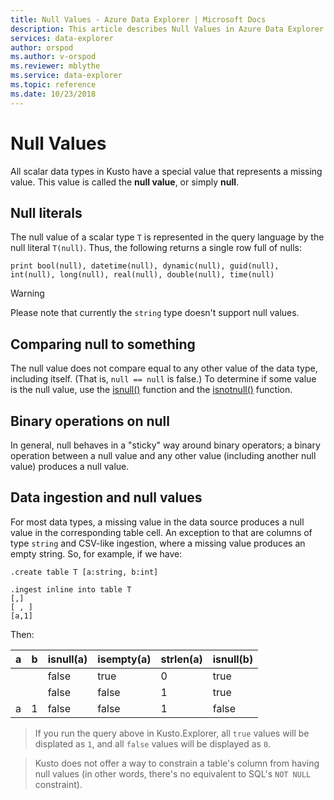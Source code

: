 ```yaml
---
title: Null Values - Azure Data Explorer | Microsoft Docs
description: This article describes Null Values in Azure Data Explorer.
services: data-explorer
author: orspod
ms.author: v-orspod
ms.reviewer: mblythe
ms.service: data-explorer
ms.topic: reference
ms.date: 10/23/2018
---
```

# Null Values

All scalar data types in Kusto have a special value that represents a missing value.
This value is called the **null value**, or simply **null**.

## Null literals

The null value of a scalar type `T` is represented in the query language by the null literal `T(null)`.
Thus, the following returns a single row full of nulls:

```kusto
print bool(null), datetime(null), dynamic(null), guid(null), int(null), long(null), real(null), double(null), time(null)
```

> [!WARNING]
> Please note that currently the `string` type doesn't support null values.

## Comparing null to something

The null value does not compare equal to any other value of the data type,
including itself. (That is, `null == null` is false.) To determine if some
value is the null value, use the [isnull()](../isnullfunction.md) function
and the [isnotnull()](../isnotnullfunction.md) function.

## Binary operations on null

In general, null behaves in a "sticky" way around binary operators; a binary
operation between a null value and any other value (including another null value)
produces a null value.

## Data ingestion and null values

For most data types, a missing value in the data source produces a null value
in the corresponding table cell. An exception to that are columns of type
`string` and CSV-like ingestion, where a missing value produces an empty string.
So, for example, if we have: 

```kusto
.create table T [a:string, b:int]

.ingest inline into table T
[,]
[ , ]
[a,1]
```

Then:

|a     |b     |isnull(a)|isempty(a)|strlen(a)|isnull(b)|
|------|------|---------|----------|---------|---------|
|&nbsp;|&nbsp;|false    |true      |0        |true     |
|&nbsp;|&nbsp;|false    |false     |1        |true     |
|a     |1     |false    |false     |1        |false    |

> If you run the query above in Kusto.Explorer, all `true`
  values will be displated as `1`, and all `false` values
  will be displayed as `0`.

> Kusto does not offer a way to constrain a table's column from having null
  values (in other words, there's no equivalent to SQL's `NOT NULL` constraint).